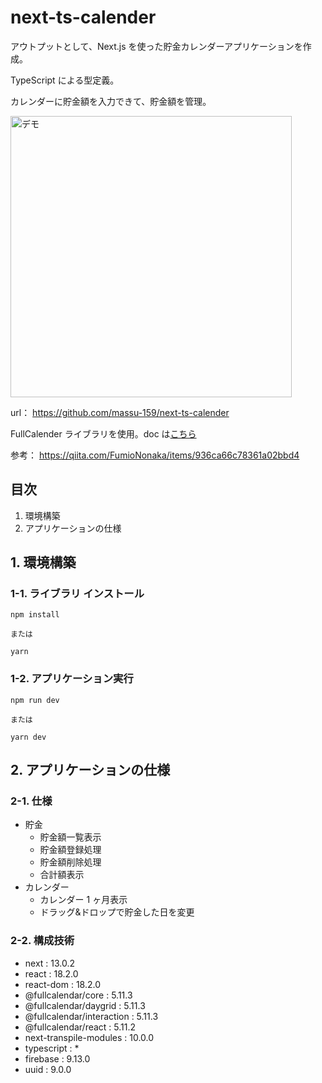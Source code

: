 # next-ts-calender

アウトプットとして、Next.js を使った貯金カレンダーアプリケーションを作成。

TypeScript による型定義。

カレンダーに貯金額を入力できて、貯金額を管理。

<img src="https://user-images.githubusercontent.com/75517054/200572334-6d82d6f1-93c8-4f29-9c06-6d69d635804b.png" alt="デモ" width="450"/>

url：
https://github.com/massu-159/next-ts-calender

FullCalender ライブラリを使用。doc は[こちら](https://fullcalendar.io/)

参考：
https://qiita.com/FumioNonaka/items/936ca66c78361a02bbd4

## 目次

1. 環境構築
2. アプリケーションの仕様

## 1. 環境構築

### 1-1. ライブラリ インストール

```
npm install

または

yarn
```

### 1-2. アプリケーション実行

```
npm run dev

または

yarn dev
```

## 2. アプリケーションの仕様

### 2-1. 仕様

- 貯金
  - 貯金額一覧表示
  - 貯金額登録処理
  - 貯金額削除処理
  - 合計額表示
- カレンダー
  - カレンダー 1 ヶ月表示
  - ドラッグ&ドロップで貯金した日を変更

### 2-2. 構成技術

- next : 13.0.2
- react : 18.2.0
- react-dom : 18.2.0
- @fullcalendar/core : 5.11.3
- @fullcalendar/daygrid : 5.11.3
- @fullcalendar/interaction : 5.11.3
- @fullcalendar/react : 5.11.2
- next-transpile-modules : 10.0.0
- typescript : \*
- firebase : 9.13.0
- uuid : 9.0.0
